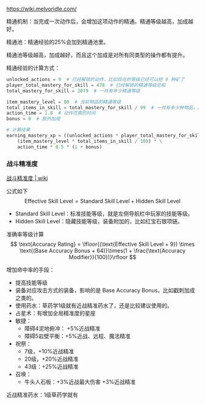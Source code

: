 https://wiki.melvoridle.com/

精通机制：当完成一次动作后，会增加这项动作的精通。精通等级越高，加成越好。

精通池：精通经验的25%会加到精通池里。

精通池等级越高，加成越好，而且这个加成是对所有同类型的操作都有提升。

精通经验的计算方式：



```python
unlocked_actions = 9  # 已经解锁的动作，比如现在的等级已经可以挖 9 种矿了
player_total_mastery_for_skill = 478  # 已经解锁的精通等级总和
total_mastery_for_skill = 2079  # 一共有多少精通等级

item_mastery_level = 80  # 当前物品的精通等级
total_items_in_skill = total_mastery_for_skill / 99  # 一共有多少种物品，比如一共有21种矿
action_time = 1.8  # 动作花费的时间
bonus = 0  # 额外加成

# 计算结果
earning_mastery_xp = ((unlocked_actions * player_total_mastery_for_skill / total_mastery_for_skill) + \
    (item_mastery_level * total_items_in_skill / 10)) * \
    action_time * 0.5 * (1 + bonus)
```

### 战斗精准度

[战斗精准度 | wiki](https://wiki.melvoridle.com/w/Combat#Accuracy_Rating)

公式如下
$$
\text{Effective Skill Level}=\text{Standard Skill Level}+\text{Hidden Skill Level}
$$

- Standard Skill Level：标准技能等级，就是左侧导航栏中玩家的技能等级。
- Hidden Skill Level：隐藏技能等级，装备附加的，比如红宝石银项链。

准确率等级计算
$$
\text{Accuracy Rating} = \lfloor{(\text{Effective Skill Level + 9}) \times \text{(Base Accuracy Bonus + 64)}\times(1 + \frac{\text{Accuracy Modifier}}{100})}\rfloor
$$


增加命中率的手段：

- 提高技能等级
- 装备对应攻击方式的装备，影响的是 Base Accuracy Bonus，比如戳刺加成之类的。
- 使用药水：草药学1级就有近战精准药水了，还是比较建议使用的。
- 占星术：有增加全局精准度的星座
- 敏捷：
  - 障碍4泥地俯冲： +5%近战精准
  - 障碍5岩壁平衡：+5%近战、远程、魔法精准
- 祝祭：
  - 7级，+10%近战精准
  - 20级，+20%近战精准
  - 43级：+25%近战精准
- 召唤：
  - 牛头人石板：+3%近战最大伤害 +3%近战精准



近战精准药水：1级草药学就有
